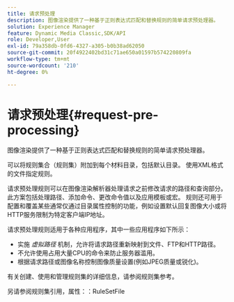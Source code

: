 ```yaml
---
title: 请求预处理
description: 图像渲染提供了一种基于正则表达式匹配和替换规则的简单请求预处理器。
solution: Experience Manager
feature: Dynamic Media Classic,SDK/API
role: Developer,User
exl-id: 79a358db-0fd6-4327-a305-b0b38ad62050
source-git-commit: 20f4922402bd31c71ae650a01597b574220809fa
workflow-type: tm+mt
source-wordcount: '210'
ht-degree: 0%

---
```


# 请求预处理{#request-pre-processing}

图像渲染提供了一种基于正则表达式匹配和替换规则的简单请求预处理器。

可以将规则集合（规则集）附加到每个材料目录，包括默认目录。 使用XML格式的文件指定规则。

请求预处理规则可以在图像渲染解析器处理请求之前修改请求的路径和查询部分。 此方案包括处理路径、添加命令、更改命令值以及应用模板或宏。 规则还可用于配置和覆盖某些通常仅通过目录属性控制的功能，例如设置默认回复图像大小或将HTTP服务限制为特定客户端IP地址。

请求预处理规则适用于各种应用程序，其中一些应用程序如下所示：

* 实施 *虚拟路径* 机制，允许将请求路径重新映射到文件、FTP和HTTP路径。
* 不允许使用占用大量CPU的命令来防止服务器滥用。
* 根据请求路径或图像名称控制图像质量设置(例如JPEG质量或锐化)。

有关创建、使用和管理规则集的详细信息，请参阅规则集参考。

另请参阅规则集引用，属性：：RuleSetFile
